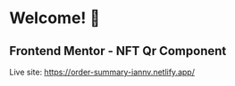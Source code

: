 # Welcome! 👋

## Frontend Mentor - NFT Qr Component

Live site: https://order-summary-iannv.netlify.app/
